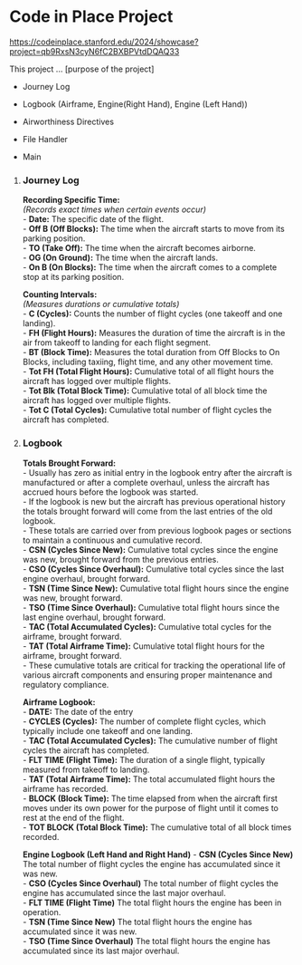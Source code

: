 # Code in Place Project

https://codeinplace.stanford.edu/2024/showcase?project=qb9RxsN3cyN6fC2BXBPVtdDQAQ33

This project ... [purpose of the project]

- Journey Log
- Logbook (Airframe, Engine(Right Hand), Engine (Left Hand))
- Airworthiness Directives

- File Handler
- Main

1. ### **Journey Log**<br>
    __Recording Specific Time:__<br>
    *(Records exact times when certain events occur)*<br>
        - __Date:__ The specific date of the flight.<br>
        - __Off B (Off Blocks):__ The time when the aircraft starts to move from its parking position.<br>
        - __TO (Take Off):__ The time when the aircraft becomes airborne.<br>
        - __OG (On Ground):__ The time when the aircraft lands.<br>
        - __On B (On Blocks):__ The time when the aircraft comes to a complete stop at its parking position.<br>
    
    __Counting Intervals:__<br>
    *(Measures durations or cumulative totals)*<br>
        - __C (Cycles):__ Counts the number of flight cycles (one takeoff and one landing).<br>
        - __FH (Flight Hours):__ Measures the duration of time the aircraft is in the air from takeoff to landing for each flight segment.<br>
        - __BT (Block Time):__ Measures the total duration from Off Blocks to On Blocks, including taxiing, flight time, and any other movement time.<br>
        - __Tot FH (Total Flight Hours):__ Cumulative total of all flight hours the aircraft has logged over multiple flights.<br>
        - __Tot Blk (Total Block Time):__ Cumulative total of all block time the aircraft has logged over multiple flights.<br>
        - __Tot C (Total Cycles):__ Cumulative total number of flight cycles the aircraft has completed.<br>

2. ### **Logbook**<br>
    __Totals Brought Forward:__<br>
        - Usually has zero as initial entry in the logbook entry after the aircraft is manufactured or after a complete overhaul, unless the aircraft has accrued hours before the logbook was started.<br>
        - If the logbook is new but the aircraft has previous operational history the totals brought forward will come from the last entries of the old logbook.<br>
        - These totals are carried over from previous logbook pages or sections to maintain a continuous and cumulative record.<br>
            - __CSN (Cycles Since New):__ Cumulative total cycles since the engine was new, brought forward from the previous entries.<br>
            - __CSO (Cycles Since Overhaul):__ Cumulative total cycles since the last engine overhaul, brought forward.<br>
            - __TSN (Time Since New):__ Cumulative total flight hours since the engine was new, brought forward.<br>
            - __TSO (Time Since Overhaul):__ Cumulative total flight hours since the last engine overhaul, brought forward.<br>
            - __TAC (Total Accumulated Cycles):__ Cumulative total cycles for the airframe, brought forward.<br>
            - __TAT (Total Airframe Time):__ Cumulative total flight hours for the airframe, brought forward.<br>
        -   These cumulative totals are critical for tracking the operational life of various aircraft components and ensuring proper maintenance and regulatory compliance.<br>
        
    __Airframe Logbook:__<br>
        - __DATE:__ The date of the entry<br>
        - __CYCLES (Cycles):__ The number of complete flight cycles, which typically include one takeoff and one landing.<br>
        - __TAC (Total Accumulated Cycles):__ The cumulative number of flight cycles the aircraft has completed.<br>
        - __FLT TIME (Flight Time):__ The duration of a single flight, typically measured from takeoff to landing.<br>
        - __TAT (Total Airframe Time):__ The total accumulated flight hours the airframe has recorded.<br>
        - __BLOCK (Block Time):__ The time elapsed from when the aircraft first moves under its own power for the purpose of flight until it comes to rest at the end of the flight.<br>
        - __TOT BLOCK (Total Block Time):__ The cumulative total of all block times recorded.<br>

    __Engine Logbook (Left Hand and Right Hand)__
        - __CSN (Cycles Since New)__ The total number of flight cycles the engine has accumulated since it was new.<br>
        - __CSO (Cycles Since Overhaul)__ The total number of flight cycles the engine has accumulated since the last major overhaul.<br>
        - __FLT TIME (Flight Time)__ The total flight hours the engine has been in operation.<br>
        - __TSN (Time Since New)__ The total flight hours the engine has accumulated since it was new.<br>
        - __TSO (Time Since Overhaul)__ The total flight hours the engine has accumulated since its last major overhaul.<br>
